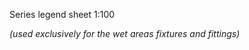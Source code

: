 <span class="transform-to-uppercase">Series legend sheet <span class="highlight-red">1:100</span></span>

_(used exclusively for the wet areas fixtures and fittings)_